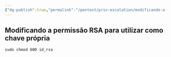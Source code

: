 ```yaml
---
{"dg-publish":true,"permalink":"/pentest/priv-escalation/modificando-a-permissao-rsa-para-utilizar-como-chave-propria/"}
---
```


## Modificando a permissão RSA para utilizar como chave própria 
```
sudo chmod 600 id_rsa
```